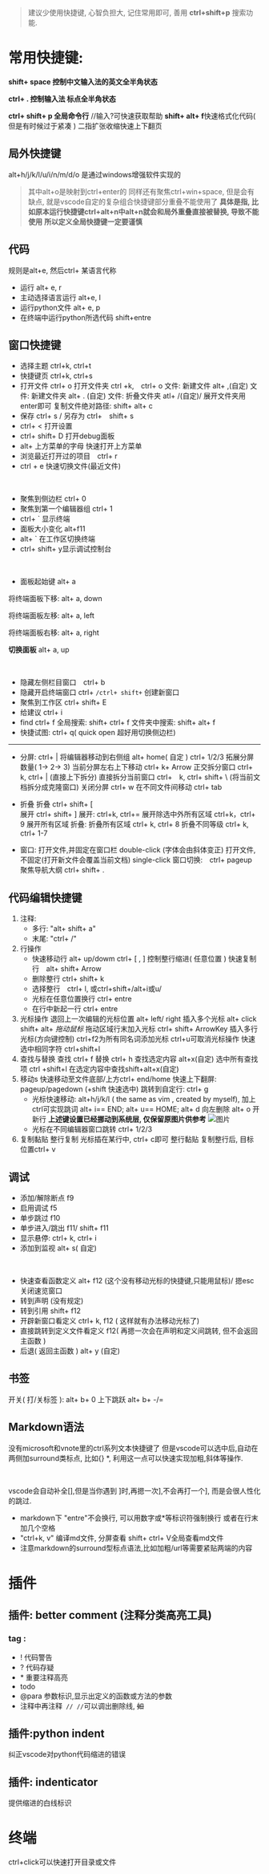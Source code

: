 > 建议少使用快捷键, 心智负担大, 记住常用即可, 善用 **ctrl+shift+p** 搜索功能.

# 常用快捷键:
**shift+ space 控制中文输入法的英文全半角状态**
<br>

**ctrl+ . 控制输入法 标点全半角状态**
<br>

**ctrl+ shift+ p 全局命令行** //输入?可快速获取帮助
**shift+ alt+ f**快速格式化代码( 但是有时候过于紧凑 )
二指扩张收缩快速上下翻页

## 局外快捷键
alt+h/j/k/l/u/i/n/m/d/o 是通过windows增强软件实现的
> 其中alt+o是映射到ctrl+enter的
同样还有聚焦ctrl+win+space, 但是会有缺点, 就是vscode自定的复杂组合快捷键部分重叠不能使用了
**具体是指, 比如原本运行快捷键ctrl+alt+n中alt+n就会和局外重叠直接被替换, 导致不能使用**
**所以定义全局快捷键一定要谨慎**

## 代码 
规则是alt+e, 然后ctrl+ 某语言代称
* 运行 alt+ e, r 
* 主动选择语言运行 alt+e, l
* 运行python文件 alt+ e, p
* 在终端中运行python所选代码 shift+entre

## 窗口快捷键

* 选择主题 ctrl+k, ctrl+t
* 快捷键页 ctrl+k, ctrl+s  
* 打开文件 ctrl+ o
    打开文件夹 ctrl +k,　ctrl+ o
    文件: 新建文件 alt+ ,(自定)
    文件: 新建文件夹 alt+ . (自定)
    文件: 折叠文件夹 atl+ /(自定)/ 展开文件夹用enter即可
    复制文件绝对路径: shift+ alt+ c
* 保存 ctrl+ s / 另存为 ctrl+　shift+ s
* ctrl+ < 打开设置
* ctrl+ shift+ D 打开debug面板
* alt+ 上方菜单的字母 快速打开上方菜单
* 浏览最近打开过的项目　ctrl+ r
* ctrl + e 快速切换文件(最近文件)
<br>

* 聚焦到侧边栏 ctrl+ 0
* 聚焦到第一个编辑器组 ctrl+ 1
* ctrl+ ` 显示终端
* 面板大小变化 alt+f11
* alt+ ` 在工作区切换终端
* ctrl+ shift+ y显示调试控制台

<br>

* 面板起始键 alt+ a

将终端面板下移: alt+ a, down

将终端面板左移: alt+ a, left

将终端面板右移: alt+ a, right

**切换面板** alt+ a, up

<br>

* 隐藏左侧栏目窗口　ctrl+ b
* 隐藏开启终端窗口 ctrl+ ` /ctrl+ shift+ ` 创建新窗口
* 聚焦到工作区 ctrl+ shift+ E
* 给建议 ctrl+ i
* find ctrl+ f
    全局搜索: shift+ ctrl+ f
    文件夹中搜索: shift+ alt+ f
* 快捷试图: ctrl+ q( quick open 超好用切换侧边栏)

***
* 分屏:
    ctrl+ |
    将编辑器移动到右侧组 alt+ home( 自定 )
    ctrl+ 1/2/3 拓展分屏数量( 1-> 2-> 3)
    当前分屏左右上下移动 ctrl+ k+ Arrow
    正交拆分窗口 ctrl+ k, ctrl+ | (直接上下拆分)
    直接拆分当前窗口 ctrl+　k, ctrl+ shift+ \ (将当前文档拆分成克隆窗口)
    关闭分屏 ctrl+ w
    在不同文件间移动 ctrl+ tab


* 折叠
    折叠 ctrl+ shift+ [  
    展开 ctrl+ shift+ ]
    展开:
        ctrl+k, ctrl+= 展开除选中外所有区域
        ctrl+k，ctrl+ 9 展开所有区域
    折叠:
        折叠所有区域 ctrl+ k, ctrl+ 8
        折叠不同等级 ctrl+ k, ctrl+ 1-7

* 窗口:
    打开文件,并固定在窗口栏 double-click (字体会由斜体变正)
    打开文件, 不固定(打开新文件会覆盖当前文档) single-click
    窗口切换:　ctrl+ pageup
    聚焦导航大纲 ctrl+ shift+ .


## 代码编辑快捷键
1. 注释:
    * 多行: "alt+ shift+ a"
    * 末尾: "ctrl+ /"
2. 行操作   
    * 快速移动行 alt+ up/dowm
        ctrl+ [ , ] 控制整行缩进( 任意位置 )
        快速复制行　alt+ shift+ Arrow
    * 删除整行 ctrl+ shift+ k
    * 选择整行　ctrl+ l, 或ctrl+shift+/alt+i或u/
    * 光标在任意位置换行 ctrl+ entre
    * 在行中新起一行 ctrl+ entre
3. 光标操作
    退回上一次编辑的光标位置 alt+ left/ right
    插入多个光标
        alt+ click
        shift+ alt+ *拖动鼠标* 拖动区域行末加入光标
        ctrl+ shift+ ArrowKey 插入多行光标(方向键控制)
        ctrl+f2为所有同名词添加光标
        ctrl+u可取消光标操作
    快速选中相同字符
        ctrl+shift+l
4. 查找与替换
    查找 ctrl+ f
    替换 ctrl+ h
    查找选定内容 alt+x(自定)
    选中所有查找项 ctrl +shift+l
    在选定内容中查找shift+alt+x(自定)
5. 移动s
    快速移动至文件底部/上方ctrl+ end/home 
    快速上下翻屏: pageup/pagedown (+shift 快速选中)
    跳转到自定行: ctrl+ g
    * 光标快速移动: alt+h/j/k/l ( the same as vim , created by myself), 加上ctrl可实现跳词
                alt+ i== END; alt+ u== HOME; 
                alt+ d 向左删除
                alt+ o 开新行
    **上述键设置已经挪动到系统层, 仅保留原图片供参考**
    ![图片](F:\notes\DataStructureAlgorithmAnalysis\附件)
    * 光标在不同编辑器窗口跳转 ctrl+ 1/2/3
6. 复制黏贴 
    整行复制 光标插在某行中, ctrl+ c即可
    整行黏贴 复制整行后, 目标位置ctrl+ v

## 调试
* 添加/解除断点 f9
* 启用调试 f5
* 单步跳过 f10
* 单步进入/跳出 f11/ shift+ f11
* 显示悬停: ctrl+ k, ctrl+ i
* 添加到监视 alt+ s( 自定)

<br>

* 快速查看函数定义 alt+ f12 (这个没有移动光标的快捷键,只能用鼠标)/ 摁esc关闭速览窗口
* 转到声明 (没有规定)
* 转到引用 shift+ f12
* 开辟新窗口看定义 ctrl+ k, f12 ( 这样就有办法移动光标了)
* 直接跳转到定义文件看定义 f12( 再摁一次会在声明和定义间跳转, 但不会返回主函数 )
* 后退( 返回主函数 ) alt+ y (自定)

## 书签
开关( 打/关标签 ): alt+ b+ 0
上下跳跃 alt+ b+ -/=



## Markdown语法
没有microsoft和vnote里的ctrl系列文本快捷键了
但是vscode可以选中后,自动在两侧加surround类标点, 比如{} *,
利用这一点可以快速实现加粗,斜体等操作.

<br> 

vscode会自动补全[],但是当你遇到 ]时,再摁一次],不会再打一个], 而是会很人性化的跳过.
* markdown下 "entre"不会换行, 可以用数字或*等标识符强制换行
或者在行末加几个空格  
* "ctrl+k, v" 编译md文件, 分屏查看
    shift+ ctrl+ V全局查看md文件
* 注意markdown的surround型标点语法,比如加粗/url等需要紧贴两端的内容

# 插件
## 插件: better comment (注释分类高亮工具)
### tag :
- ! 代码警告
- ? 代码存疑
- \* 重要注释高亮
- todo 
- @para 参数标识,显示出定义的函数或方法的参数
- 注释中再注释` // //`可以调出删除线, ~~如~~

## 插件:python indent
纠正vscode对python代码缩进的错误
## 插件: indenticator
提供缩进的白线标识

# 终端
ctrl+click可以快速打开目录或文件